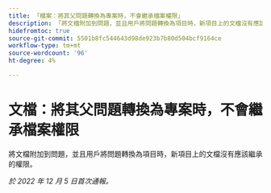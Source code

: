 ```yaml
---
title: 「檔案：將其父問題轉換為專案時，不會繼承檔案權限」
description: 「將文檔附加到問題，並且用戶將問題轉換為項目時，新項目上的文檔沒有應該繼承的權限。」
hidefromtoc: true
source-git-commit: 5501b8fc544643d98de923b7b80d504bcf9164ce
workflow-type: tm+mt
source-wordcount: '96'
ht-degree: 4%

---
```



# 文檔：將其父問題轉換為專案時，不會繼承檔案權限

<!--This issue is on both WF and WFP TOCs-->

將文檔附加到問題，並且用戶將問題轉換為項目時，新項目上的文檔沒有應該繼承的權限。

_於 2022 年 12 月 5 日首次通報。_


